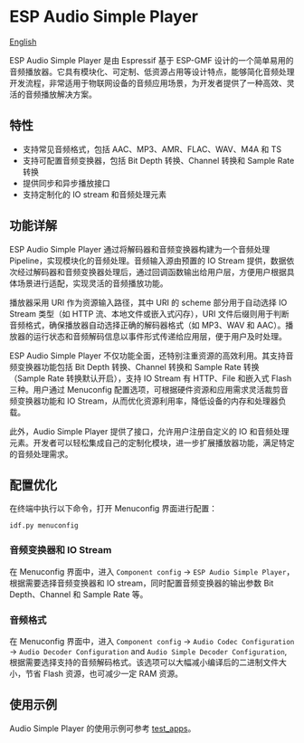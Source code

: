 # ESP Audio Simple Player
[English](./README.md)

ESP Audio Simple Player 是由 Espressif 基于 ESP-GMF 设计的一个简单易用的音频播放器。它具有模块化、可定制、低资源占用等设计特点，能够简化音频处理开发流程，非常适用于物联网设备的音频应用场景，为开发者提供了一种高效、灵活的音频播放解决方案。

## 特性
- 支持常见音频格式，包括 AAC、MP3、AMR、FLAC、WAV、M4A 和 TS
- 支持可配置音频变换器，包括 Bit Depth 转换、Channel 转换和 Sample Rate 转换
- 提供同步和异步播放接口
- 支持定制化的 IO stream 和音频处理元素

## 功能详解
ESP Audio Simple Player 通过将解码器和音频变换器构建为一个音频处理 Pipeline，实现模块化的音频处理。音频输入源由预置的 IO Stream 提供，数据依次经过解码器和音频变换器处理后，通过回调函数输出给用户层，方便用户根据具体场景进行适配，实现灵活的音频播放功能。

播放器采用 URI 作为资源输入路径，其中 URI 的 scheme 部分用于自动选择 IO Stream 类型（如 HTTP 流、本地文件或嵌入式闪存），URI 文件后缀则用于判断音频格式，确保播放器自动选择正确的解码器格式（如 MP3、WAV 和 AAC）。播放器的运行状态和音频解码信息以事件形式传递给应用层，便于用户及时处理。

ESP Audio Simple Player 不仅功能全面，还特别注重资源的高效利用。其支持音频变换器功能包括 Bit Depth 转换、Channel 转换和 Sample Rate 转换（Sample Rate 转换默认开启），支持 IO Stream 有 HTTP、File 和嵌入式 Flash 三种。用户通过 Menuconfig 配置选项，可根据硬件资源和应用需求灵活裁剪音频变换器功能和 IO Stream，从而优化资源利用率，降低设备的内存和处理器负载。

此外，Audio Simple Player 提供了接口，允许用户注册自定义的 IO 和音频处理元素。开发者可以轻松集成自己的定制化模块，进一步扩展播放器功能，满足特定的音频处理需求。

## 配置优化
在终端中执行以下命令，打开 Menuconfig 界面进行配置：
```
idf.py menuconfig
```

### 音频变换器和 IO Stream
在 Menuconfig 界面中，进入 `Component config` -> `ESP Audio Simple Player`，根据需要选择音频变换器和 IO stream，同时配置音频变换器的输出参数 Bit Depth、Channel 和 Sample Rate 等。

### 音频格式
在 Menuconfig 界面中，进入 `Component config` -> `Audio Codec Configuration` -> `Audio Decoder Configuration` and `Audio Simple Decoder Configuration`, 根据需要选择支持的音频解码格式。该选项可以大幅减小编译后的二进制文件大小，节省 Flash 资源，也可减少一定 RAM 资源。

## 使用示例
Audio Simple Player 的使用示例可参考 [test_apps](./test_apps/main/aud_simp_player_test.c)。